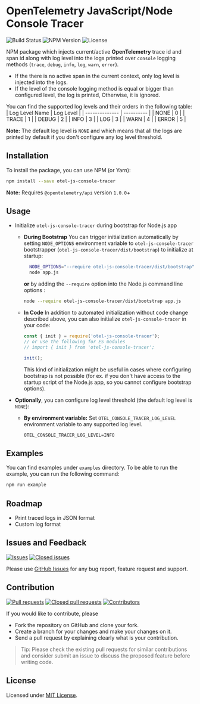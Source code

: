 # OpenTelemetry JavaScript/Node Console Tracer

![Build Status](https://github.com/serkan-ozal/otel-js-console-tracer/actions/workflows/build.yml/badge.svg)
![NPM Version](https://badge.fury.io/js/otel-js-console-tracer.svg)
![License](https://img.shields.io/badge/License-MIT-blue.svg)

NPM package which injects current/active **OpenTelemetry** trace id and span id along with log level into the logs 
printed over `console` logging methods (`trace`, `debug`, `info`, `log`, `warn`, `error`).
- If the there is no active span in the current context, only log level is injected into the logs.
- If the level of the console logging method is equal or bigger than configured level, the log is printed, Otherwise, it is ignored.

You can find the supported log levels and their orders in the following table:
| Log Level Name | Log Level  |
| -------------- | ---------- |
| NONE           |          0 |
| TRACE          |          1 |
| DEBUG          |          2 |
| INFO           |          3 |
| LOG            |          3 |
| WARN           |          4 |
| ERROR          |          5 |

**Note:** The default log level is `NONE` and which means that all the logs are printed by default
if you don't configure any log level threshold.


## Installation

To install the package, you can use NPM (or Yarn):

```bash
npm install --save otel-js-console-tracer
```

**Note:** Requires `@opentelemetry/api` version `1.0.0`+


## Usage

* Initialize `otel-js-console-tracer` during bootstrap for Node.js app

  - **During Bootstrap**
    You can trigger initialization automatically by setting `NODE_OPTIONS` environment variable 
    to `otel-js-console-tracer` bootstrapper (`otel-js-console-tracer/dist/bootstrap`) to initialize at startup:
    ```bash
      NODE_OPTIONS="--require otel-js-console-tracer/dist/bootstrap"
      node app.js
    ```  
    **or** by adding the `--require` option into the Node.js command line options :
    ```bash
    node --require otel-js-console-tracer/dist/bootstrap app.js
    ```

  - **In Code**
    In addition to automated initialization without code change described above, 
    you can also initialize `otel-js-console-tracer` in your code:
    ```javascript
    const { init } = require('otel-js-console-tracer');
    // or use the following for ES modules
    // import { init } from 'otel-js-console-tracer';
    
    init();
    ```

    This kind of initialization might be useful in cases where configuring bootstrap is not possible
    (for ex. if you don't have access to the startup script of the Node.js app, so you cannot configure bootstrap options).


* **Optionally**, you can configure log level threshold (the default log level is `NONE`):

    - **By environment variable:**
      Set `OTEL_CONSOLE_TRACER_LOG_LEVEL` environment variable to any supported log level.
      ```
      OTEL_CONSOLE_TRACER_LOG_LEVEL=INFO
      ```  


## Examples

You can find examples under `examples` directory.
To be able to run the example, you can run the following command:
```bash
npm run example
```


## Roadmap

- Print traced logs in JSON format
- Custom log format


## Issues and Feedback

[![Issues](https://img.shields.io/github/issues/serkan-ozal/otel-js-console-tracer.svg)](https://github.com/serkan-ozal/otel-js-console-tracer/issues?q=is%3Aopen+is%3Aissue)
[![Closed issues](https://img.shields.io/github/issues-closed/serkan-ozal/otel-js-console-tracer.svg)](https://github.com/serkan-ozal/otel-js-console-tracer/issues?q=is%3Aissue+is%3Aclosed)

Please use [GitHub Issues](https://github.com/serkan-ozal/otel-js-console-tracer/issues) for any bug report, feature request and support.


## Contribution

[![Pull requests](https://img.shields.io/github/issues-pr/serkan-ozal/otel-js-console-tracer.svg)](https://github.com/serkan-ozal/otel-js-console-tracer/pulls?q=is%3Aopen+is%3Apr)
[![Closed pull requests](https://img.shields.io/github/issues-pr-closed/serkan-ozal/otel-js-console-tracer.svg)](https://github.com/serkan-ozal/otel-js-console-tracer/pulls?q=is%3Apr+is%3Aclosed)
[![Contributors](https://img.shields.io/github/contributors/serkan-ozal/otel-js-console-tracer.svg)]()

If you would like to contribute, please
- Fork the repository on GitHub and clone your fork.
- Create a branch for your changes and make your changes on it.
- Send a pull request by explaining clearly what is your contribution.

> Tip:
> Please check the existing pull requests for similar contributions and
> consider submit an issue to discuss the proposed feature before writing code.


## License

Licensed under [MIT License](LICENSE).
